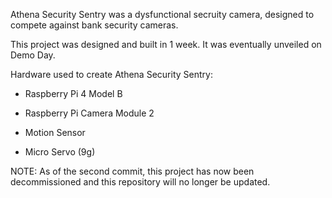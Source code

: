 Athena Security Sentry was a dysfunctional secruity camera, designed to compete against bank security cameras. 

This project was designed and built in 1 week. It was eventually unveiled on Demo Day.

Hardware used to create Athena Security Sentry:

- Raspberry Pi 4 Model B

- Raspberry Pi Camera Module 2 

- Motion Sensor

- Micro Servo (9g)

NOTE: As of the second commit, this project has now been decommissioned and this repository will no longer be updated.

